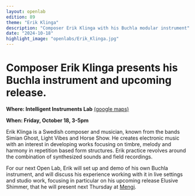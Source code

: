 ```yaml
---
layout: openlab
edition: 89
theme: "Erik Klinga"
description: "Composer Erik Klinga with his Buchla modular instrument"
date: "2024-10-18"
highlight_image: "openlabs/Erik_Klinga.jpg"
---
```



# Composer Erik Klinga presents his Buchla instrument and upcoming release.

**Where: Intelligent Instruments Lab** [(google maps)]([url](https://maps.app.goo.gl/QAgZdx3r5fFfV2Kt5))

**When: Friday, October 18, 3-5pm**

Erik Klinga is a Swedish composer and musician, known from the bands Simian Ghost, Light Vibes and Horse Show. He creates electronic music with an interest in developing works focusing on timbre, melody and harmony in repetition based form structures. Erik practice revolves around the combination of synthesized sounds and field recordings. 

For our next Open Lab, Erik will set up and demo of his own Buchla instrument, and will discuss his experience working with it in live settings and studio work, focusing in particular on his upcoming release Elusive Shimmer, that he will present next Thursday at [Mengi](https://fb.me/e/hSxKeRuYx).

<script>
    import CaptionedImage from "../../components/Images/CaptionedImage.svelte"
</script>

<CaptionedImage
    src="openlabs/Erik_Klinga.jpg"
    alt="Composer Erik Klinga." 
    caption="Composer Erik Klinga"/>

